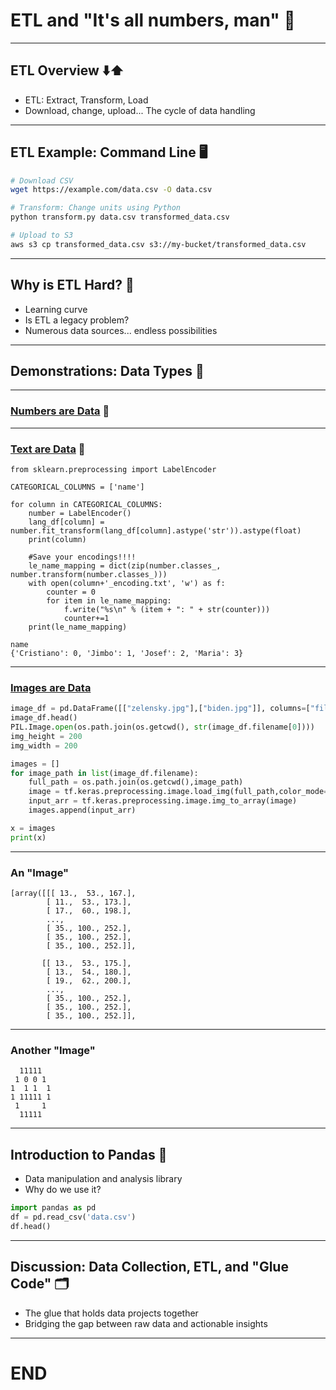 # ETL and "It's all numbers, man" 🧮

---

## ETL Overview ⬇️⬆️
* ETL: Extract, Transform, Load
* Download, change, upload... The cycle of data handling

---

## ETL Example: Command Line 🖥️
```bash
# Download CSV
wget https://example.com/data.csv -O data.csv

# Transform: Change units using Python
python transform.py data.csv transformed_data.csv

# Upload to S3
aws s3 cp transformed_data.csv s3://my-bucket/transformed_data.csv
```

---

## Why is ETL Hard? 🤔
* Learning curve
* Is ETL a legacy problem?
* Numerous data sources... endless possibilities

---

## Demonstrations: Data Types 🔄

---

### [Numbers are Data](/data_types/data_loading_preprocessing.ipynb) 🔢

---

### [Text are Data](/data_types/data_loading_preprocessing.ipynb) 📜
```
from sklearn.preprocessing import LabelEncoder 

CATEGORICAL_COLUMNS = ['name']

for column in CATEGORICAL_COLUMNS:
    number = LabelEncoder()
    lang_df[column] = number.fit_transform(lang_df[column].astype('str')).astype(float)
    print(column)
    
    #Save your encodings!!!!
    le_name_mapping = dict(zip(number.classes_, number.transform(number.classes_)))
    with open(column+'_encoding.txt', 'w') as f:
        counter = 0
        for item in le_name_mapping:
            f.write("%s\n" % (item + ": " + str(counter)))
            counter+=1
    print(le_name_mapping)

name
{'Cristiano': 0, 'Jimbo': 1, 'Josef': 2, 'Maria': 3}

```

---

### [Images are Data](/data_types/data_loading_preprocessing.ipynb)
```python
image_df = pd.DataFrame([["zelensky.jpg"],["biden.jpg"]], columns=["filename"])
image_df.head()
PIL.Image.open(os.path.join(os.getcwd(), str(image_df.filename[0])))
img_height = 200
img_width = 200

images = []
for image_path in list(image_df.filename):
    full_path = os.path.join(os.getcwd(),image_path)
    image = tf.keras.preprocessing.image.load_img(full_path,color_mode='rgb',target_size=(img_height,img_width))
    input_arr = tf.keras.preprocessing.image.img_to_array(image)
    images.append(input_arr)

x = images
print(x)
```

---

### An "Image"
```
[array([[[ 13.,  53., 167.],
        [ 11.,  53., 173.],
        [ 17.,  60., 198.],
        ...,
        [ 35., 100., 252.],
        [ 35., 100., 252.],
        [ 35., 100., 252.]],

       [[ 13.,  53., 175.],
        [ 13.,  54., 180.],
        [ 19.,  62., 200.],
        ...,
        [ 35., 100., 252.],
        [ 35., 100., 252.],
        [ 35., 100., 252.]],
```

---

### Another "Image"

```
  11111  
 1 0 0 1 
1  1 1  1
1 11111 1
 1     1 
  11111  
```

---

## Introduction to Pandas 🐼
* Data manipulation and analysis library
* Why do we use it?

```python
import pandas as pd
df = pd.read_csv('data.csv')
df.head()
```

---

## Discussion: Data Collection, ETL, and "Glue Code" 🗂️
* The glue that holds data projects together
* Bridging the gap between raw data and actionable insights

---

# END
